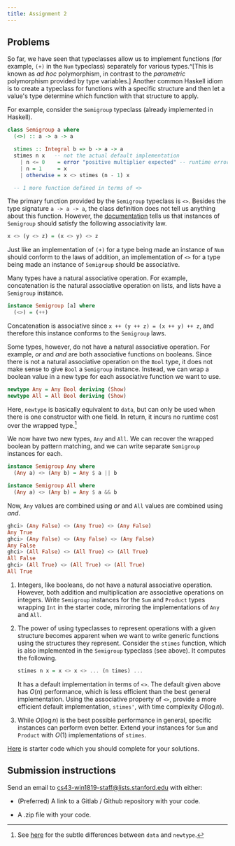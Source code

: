 ```yaml
---
title: Assignment 2
---
```


## Problems

So far, we have seen that typeclasses allow us to implement functions (for
example, `(+)` in the `Num` typeclass) separately
for various types.^[This is known as *ad hoc* polymorphism, in contrast to the
*parametric* polymorphism provided by type variables.] Another common
Haskell idiom is to create a typeclass for functions with a specific
structure and then let a value's type determine which function with that
structure to apply.
   
For example, consider the `Semigroup` typeclass (already implemented in Haskell).

```haskell
class Semigroup a where
  (<>) :: a -> a -> a

  stimes :: Integral b => b -> a -> a
  stimes n x   -- not the actual default implementation
    | n <= 0    = error "positive multiplier expected" -- runtime error
    | n = 1     = x
    | otherwise = x <> stimes (n - 1) x

  -- 1 more function defined in terms of <>
```

The primary function provided by the `Semigroup` typeclass is `<>`.  Besides the
type signature `a -> a -> a`, the class definition does not tell us anything
about this function. However, the
[documentation](http://hackage.haskell.org/package/base-4.12.0.0/docs/Data-Semigroup.html)
tells us that instances of `Semigroup` should satisfy the following associativity law.

```haskell
x <> (y <> z) = (x <> y) <> z
```

Just like an implementation of `(+)` for a type being made an instance of `Num`
should conform to the laws of addition, an implementation of `<>` for a type
being made an instance of `Semigroup` should be associative.

Many types have a natural associative operation. For example, concatenation is
the natural associative operation on lists, and lists have a `Semigroup`
instance.

```haskell
instance Semigroup [a] where
  (<>) = (++)
```

Concatenation is associative since `x ++ (y ++ z) = (x ++ y) ++ z`, and
therefore this instance conforms to the `Semigroup` laws.

Some types, however, do not have a natural associative operation. For example,
*or* and *and* are both associative functions on booleans. Since there is not a
natural associative operation on the `Bool` type, it does not make sense to give
`Bool` a `Semigroup` instance. Instead, we can wrap a boolean value in a new
type for each associative function we want to use. 

```haskell
newtype Any = Any Bool deriving (Show)
newtype All = All Bool deriving (Show)
```

Here, `newtype` is basically equivalent to `data`, but can only be used when
there is one constructor with one field. In return, it incurs no runtime cost
over the wrapped type.[^newtype]

[^newtype]: See [here](https://wiki.haskell.org/Newtype) for
  the subtle differences between `data` and `newtype`.

We now have two new types, `Any` and `All`. We can recover the wrapped boolean
by pattern matching, and we can write separate `Semigroup` instances for each.

```haskell
instance Semigroup Any where
  (Any a) <> (Any b) = Any $ a || b

instance Semigroup All where
  (Any a) <> (Any b) = Any $ a && b
```

Now, `Any` values are combined using *or* and `All` values are combined using
*and*.

```haskell
ghci> (Any False) <> (Any True) <> (Any False)
Any True
ghci> (Any False) <> (Any False) <> (Any False)
Any False
ghci> (All False) <> (All True) <> (All True)
All False
ghci> (All True) <> (All True) <> (All True)
All True
```

1. Integers, like booleans, do not have a natural associative operation.
   However, both addition and multiplication are associative operations on
   integers. Write `Semigroup` instances for the `Sum` and `Product` types
   wrapping `Int` in the starter code, mirroring the implementations of `Any`
   and `All`.

1. The power of using typeclasses to represent operations with a given structure
   becomes apparent when we want to write generic functions using the structures
   they represent. Consider the `stimes` function, which is also implemented in
   the `Semigroup` typeclass (see above). It computes the following.
   
   ```haskell
   stimes n x = x <> x <> ... (n times) ...
   ```
   
   It has a default implementation in terms of `<>`. The default given above has
   $O(n)$ performance, which is less efficient than the best general
   implementation. Using the associative property of `<>`, provide a more
   efficient default implementation, `stimes'`, with time complexity $O(\log n)$.

1. While $O(\log n)$ is the best possible performance in general, specific
   instances can perform even better. Extend your instances for `Sum` and `Product`
   with $O(1)$ implementations of `stimes`.

[Here](https://gitlab.com/stanford-lambda/stanford-lambda.gitlab.io/blob/master/starter-code/assignment2/src/Main.hs) is starter code which you should complete for your solutions.

## Submission instructions

Send an email to cs43-win1819-staff@lists.stanford.edu with either:

- (Preferred) A link to a Gitlab / Github repository with your code.

- A .zip file with your code.
